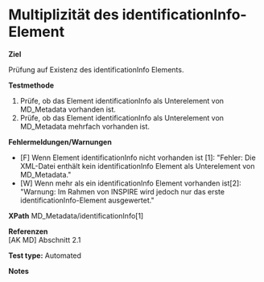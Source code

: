 
# Multiplizität des identificationInfo-Element 

**Ziel**	

Prüfung auf Existenz des identificationInfo Elements. 

**Testmethode**	

1. Prüfe, ob das Element identificationInfo als Unterelement von MD_Metadata vorhanden ist.
2. Prüfe, ob das Element identificationInfo als Unterelement von MD_Metadata mehrfach vorhanden ist.
  

**Fehlermeldungen/Warnungen**
* [F] Wenn Element identificationInfo nicht vorhanden ist [1]: "Fehler: Die XML-Datei enthält kein identificationInfo Element als Unterelement von MD_Metadata."
* [W] Wenn mehr als ein identificationInfo Element vorhanden ist[2]: "Warnung: Im Rahmen von INSPIRE wird jedoch nur das erste identificationInfo-Element ausgewertet."


**XPath**
MD_Metadata/identificationInfo[1]


**Referenzen**	 
[AK MD] Abschnitt 2.1


**Test type:** Automated

**Notes**

